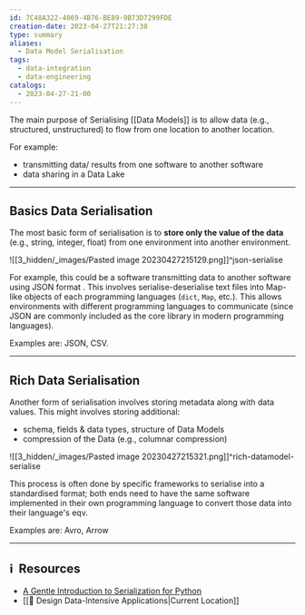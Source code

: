 ```yaml
---
id: 7C48A322-4069-4B76-BE89-9B73D7299FDE
creation-date: 2023-04-27T21:27:38
type: summary
aliases:
  - Data Model Serialisation
tags:
  - data-integration
  - data-engineering
catalogs:
  - 2023-04-27-21-00
---
```

The main purpose of Serialising [[Data Models]] is to allow data (e.g., structured, unstructured) to flow from one location to another location. 

For example: 
- transmitting data/ results from one software to another software
- data sharing in a Data Lake

---
## Basics Data Serialisation

The most basic form of serialisation is to **store only the value of the data** (e.g., string, integer, float) from one environment into another environment. 

![[3_hidden/_images/Pasted image 20230427215129.png]]^json-serialise

For example, this could be a software transmitting data to another software using JSON format . This involves serialise-deserialise text files into Map-like objects of each programming languages (`dict`, `Map`, etc.). This allows environments with different programming languages to communicate (since JSON are commonly included as the core library in modern programming languages).

Examples are: JSON, CSV. 

---
## Rich Data Serialisation

Another form of serialisation involves storing metadata along with data values. This might involves storing additional: 
- schema, fields & data types, structure of Data Models
- compression of the Data (e.g., columnar compression)

![[3_hidden/_images/Pasted image 20230427215321.png]]^rich-datamodel-serialise

This process is often done by specific frameworks to serialise into a standardised format; both ends need to have the same software implemented in their own programming language to convert those data into their language's eqv. 

Examples are: Avro, Arrow


---
## ℹ️  Resources
- [A Gentle Introduction to Serialization for Python](https://machinelearningmastery.com/a-gentle-introduction-to-serialization-for-python/)
- [[📕 Design Data-Intensive Applications|Current Location]]